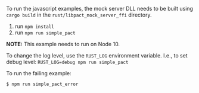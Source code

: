 To run the javascript examples, the mock server DLL needs to be built using `cargo build`
in the `rust/libpact_mock_server_ffi` directory.

1. run `npm install`
2. run `npm run simple_pact`

**NOTE:** This example needs to run on Node 10.

To change the log level, use the `RUST_LOG` environment variable. I.e., to set
debug level: `RUST_LOG=debug npm run simple_pact`

To run the failing example:

    $ npm run simple_pact_error
